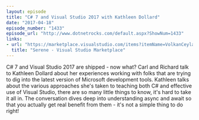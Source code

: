 ```yaml
---
layout: episode
title: "C# 7 and Visual Studio 2017 with Kathleen Dollard"
date: "2017-04-18"
episode_number: "1433"
episode_url: "http://www.dotnetrocks.com/default.aspx?ShowNum=1433"
links:
- url: "https://marketplace.visualstudio.com/items?itemName=VolkanCeylan.SereneSerenityApplicationTemplate"
  title: "Serene - Visual Studio Marketplace"
---
```


C# 7 and Visual Studio 2017 are shipped - now what? Carl and Richard talk to Kathleen Dollard about her experiences working with folks that are trying to dig into the latest version of Microsoft development tools. Kathleen talks about the various approaches she's taken to teaching both C# and effective use of Visual Studio, there are so many little things to know, it's hard to take it all in. The conversation dives deep into understanding async and await so that you actually get real benefit from them - it's not a simple thing to do right!
